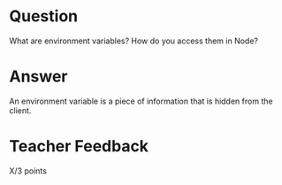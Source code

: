 # Question

What are environment variables? How do you access them in Node?

# Answer
An environment variable is a piece of information that is hidden from the client.

# Teacher Feedback

X/3 points